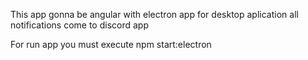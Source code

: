 

This app gonna be angular with electron app for desktop aplication all notifications come to discord app

For run app you must execute
npm start:electron

